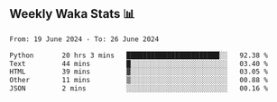 ## Weekly Waka Stats 📊
<!--START_SECTION:waka-->

```txt
From: 19 June 2024 - To: 26 June 2024

Python       20 hrs 3 mins   ███████████████████████░░   92.38 %
Text         44 mins         █░░░░░░░░░░░░░░░░░░░░░░░░   03.40 %
HTML         39 mins         ▓░░░░░░░░░░░░░░░░░░░░░░░░   03.05 %
Other        11 mins         ▒░░░░░░░░░░░░░░░░░░░░░░░░   00.88 %
JSON         2 mins          ░░░░░░░░░░░░░░░░░░░░░░░░░   00.16 %
```

<!--END_SECTION:waka-->

<!--

Here are some ideas to get you started:

- 🔭 I’m currently working on (way to add branches committed on)
- 🌱 I’m currently learning Web Frameworks and Machine Learning! (Lisp, JS (react & angular), Python, and __)
- 💬 Ask me about ...
- 📫 How to reach me: 
- 😄 Pronouns: He/Him/His
- ⚡ Fun fact: ...

that-recsys-lab
-->
